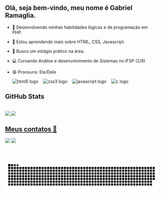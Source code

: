 ## Olá, seja bem-vindo, meu nome é Gabriel Ramaglia. 


- 🔭 Desenvolvendo minhas habilidades lógicas e de programação em PHP.
- 🌱 Estou aprendendo mais sobre HTML, CSS, Javascript.
- 👯 Busco um estágio prático na área. 
- 💻 Cursando Análise e desenvolvimento de Sistemas no IFSP (2/6)
- 😄 Pronouns: Ele/Dele

  <div align="left">
  <img src="https://cdn.jsdelivr.net/gh/devicons/devicon/icons/html5/html5-original.svg" height="25" alt="html5 logo"  />
  <img width="8" />
  <img src="https://cdn.jsdelivr.net/gh/devicons/devicon/icons/css3/css3-original.svg" height="25" alt="css3 logo"  />
  <img width="8" />
  <img src="https://cdn.jsdelivr.net/gh/devicons/devicon/icons/javascript/javascript-plain.svg" height="25" alt="javascript logo"  />
  <img width="8" />
  <img src="https://cdn.jsdelivr.net/gh/devicons/devicon/icons/c/c-original.svg" height="25" alt="c logo"  />
  <img width="8" />
</div>

## GitHub Stats
<div style="center">
 <br>
 <a href="https://github.com/gabrielramaglia">
  <img height="150em" src="https://github-readme-stats.vercel.app/api?username=gabrielramaglia&show_icons=true&theme=dracula&include_all_commits=true&count_private=true"/>
  <img height="150em" src="https://github-readme-stats.vercel.app/api/top-langs/?username=gabrielramaglia&layout=compact&langs_count=16&theme=dracula"/>
 <br/>
</div>

## Meus contatos 📡
<div>
  <a href="https://www.linkedin.com/in/gabriel-ramaglia-9b3b19162" target= "_blank"><img src="https://img.shields.io/badge/LinkedIn-0077B5?style=for-the-badge&logo=linkedin&logoColor=white" target= "blank"><a/>
  <a href="mailto:gabrielramaglia@hotmail.com" target="_blank"><img src="https://img.shields.io/badge/Microsoft_Outlook-0078D4?style=for-the-badge&logo=microsoft-outlook&logoColor=white" target="_blank"></a>
    
</div>



 
<div style="display: inline_block"><br>

#

<picture align="center">
  <source media="(prefers-color-scheme: dark)" srcset="https://raw.githubusercontent.com/gabrielramaglia/gabrielramaglia/output/github-contribution-grid-snake-dark.svg">
  <source media="(prefers-color-scheme: light)" srcset="https://raw.githubusercontent.com/gbrielramaglia/gabrielramaglia/output/github-contribution-grid-snake-dark.svg">
  <img align="center" alt="github contribution grid snake animation" src="https://raw.githubusercontent.com/mari4souza/mari4souza/output/github-contribution-grid-snake.svg">
</picture>


